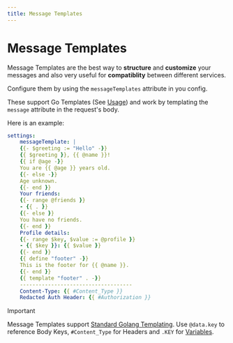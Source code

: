 ```yaml
---
title: Message Templates
---
```


# Message Templates

Message Templates are the best way to **structure** and **customize** your messages and also very useful for **compatiblity** between different services.

Configure them by using the `messageTemplates` attribute in you config.

These support Go Templates (See [Usage](../usage/advanced)) and work by templating the `message` attribute in the request's body.

Here is an example:

```yaml
settings:
    messageTemplate: |
    {{- $greeting := "Hello" -}}
    {{ $greeting }}, {{ @name }}!
    {{ if @age -}}
    You are {{ @age }} years old.
    {{- else -}}
    Age unknown.
    {{- end }}
    Your friends:
    {{- range @friends }}
    - {{ . }}
    {{- else }}
    You have no friends.
    {{- end }}
    Profile details:
    {{- range $key, $value := @profile }}
    - {{ $key }}: {{ $value }}
    {{- end }}
    {{ define "footer" -}}
    This is the footer for {{ @name }}.
    {{- end }}
    {{ template "footer" . -}}
    ------------------------------------
    Content-Type: {{ #Content_Type }}
    Redacted Auth Header: {{ #Authorization }}
```

> [!IMPORTANT]
> Message Templates support [Standard Golang Templating](../usage/advanced).
> Use `@data.key` to reference Body Keys, `#Content_Type` for Headers and `.KEY` for [Variables](./variables).
